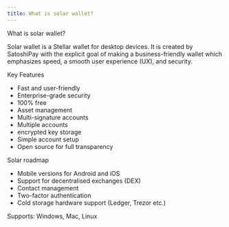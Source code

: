 ```yaml
---
title: What is solar wallet?
---
```

What is solar wallet?

Solar wallet is a Stellar wallet for desktop devices. It is created by SatoshiPay with the explicit goal of making a business-friendly wallet which emphasizes speed, a smooth user experience (UX), and security. 

Key Features

* Fast and user-friendly
* Enterprise-grade security 
* 100% free
* Asset management
* Multi-signature accounts
* Multiple accounts
* encrypted key storage
* Simple account setup
* Open source for full transparency

Solar roadmap

* Mobile versions for Android and iOS
* Support for decentralised exchanges (DEX)
* Contact management
* Two-factor authentication
* Cold storage hardware support (Ledger, Trezor etc.)

Supports: Windows, Mac, Linux
